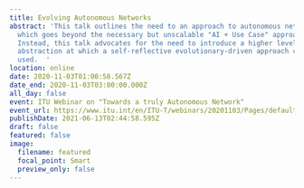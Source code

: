 ```yaml
---
title: Evolving Autonomous Networks
abstract: 'This talk outlines the need to an approach to autonomous networks
  which goes beyond the necessary but unscalable "AI + Use Case" approach.
  Instead, this talk advocates for the need to introduce a higher level of
  abstraction at which a self-reflective evolutionary-driven approach can be
  used.  '
location: online
date: 2020-11-03T01:00:58.567Z
date_end: 2020-11-03T03:00:00.000Z
all_day: false
event: ITU Webinar on "Towards a truly Autonomous Network"
event_url: https://www.itu.int/en/ITU-T/webinars/20201103/Pages/default.aspx
publishDate: 2021-06-13T02:44:58.595Z
draft: false
featured: false
image:
  filename: featured
  focal_point: Smart
  preview_only: false
---
```

